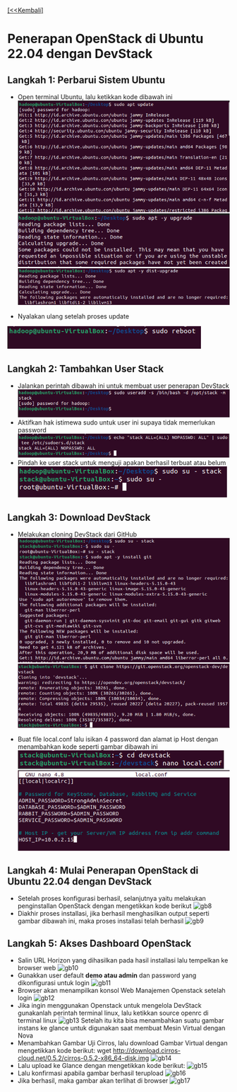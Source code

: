 [ [<<Kembali] ](https://github.com/AnggitaAlbiantara/tekn-cloud-computing/blob/ac8862185f3ee378a4cbf8e0d5d4609b49b0834a/minggu-04/README.md)
# Penerapan OpenStack di Ubuntu 22.04 dengan DevStack
## Langkah 1: Perbarui Sistem Ubuntu
- Open terminal Ubuntu, lalu ketikkan kode dibawah ini
![gb1](https://github.com/AnggitaAlbiantara/tekn-cloud-computing/blob/71cb033ab94603a9a94044a0c178d5512238dad9/minggu-04/1.PNG)
![gb1](https://github.com/AnggitaAlbiantara/tekn-cloud-computing/blob/71cb033ab94603a9a94044a0c178d5512238dad9/minggu-04/2.PNG)
![gb1](https://github.com/AnggitaAlbiantara/tekn-cloud-computing/blob/71cb033ab94603a9a94044a0c178d5512238dad9/minggu-04/3.PNG)

- Nyalakan ulang setelah proses update

![gb2](https://github.com/AnggitaAlbiantara/tekn-cloud-computing/blob/71cb033ab94603a9a94044a0c178d5512238dad9/minggu-04/4.PNG)

## Langkah 2: Tambahkan User Stack
- Jalankan perintah dibawah ini untuk membuat user penerapan DevStack
![gb3](https://github.com/AnggitaAlbiantara/tekn-cloud-computing/blob/71cb033ab94603a9a94044a0c178d5512238dad9/minggu-04/5.PNG)
- Aktifkan hak istimewa sudo untuk user ini supaya tidak memerlukan password
![gb4](https://github.com/AnggitaAlbiantara/tekn-cloud-computing/blob/71cb033ab94603a9a94044a0c178d5512238dad9/minggu-04/6.PNG)
- Pindah ke user stack untuk menguji apakan berhasil terbuat atau belum
![gb5](https://github.com/AnggitaAlbiantara/tekn-cloud-computing/blob/71cb033ab94603a9a94044a0c178d5512238dad9/minggu-04/7.PNG)

## Langkah 3: Download DevStack
- Melakukan cloning DevStack dari GitHub
![gb6](https://github.com/AnggitaAlbiantara/tekn-cloud-computing/blob/71cb033ab94603a9a94044a0c178d5512238dad9/minggu-04/8.PNG)
![gb6](https://github.com/AnggitaAlbiantara/tekn-cloud-computing/blob/71cb033ab94603a9a94044a0c178d5512238dad9/minggu-04/9.PNG)

- Buat file local.conf lalu isikan 4 password dan alamat ip Host dengan menambahkan kode seperti gambar dibawah ini
![gb7](https://github.com/AnggitaAlbiantara/tekn-cloud-computing/blob/71cb033ab94603a9a94044a0c178d5512238dad9/minggu-04/10.PNG)
![gb7](https://github.com/AnggitaAlbiantara/tekn-cloud-computing/blob/71cb033ab94603a9a94044a0c178d5512238dad9/minggu-04/11.PNG)

## Langkah 4: Mulai Penerapan OpenStack di Ubuntu 22.04 dengan DevStack
- Setelah proses konfigurasi berhasil, selanjutnya yaitu melakukan penginstallan OpenStack dengan mengetikkan kode berikut
![gb8]()
- Diakhir proses installasi, jika berhasil menghasilkan output seperti gambar dibawah ini, maka proses installasi telah berhasil
![gb9]()

## Langkah 5: Akses Dashboard OpenStack
- Salin URL Horizon yang dihasilkan pada hasil installasi lalu tempelkan ke browser web
![gb10]()
- Gunakkan user default **demo atau admin** dan password yang dikonfigurasi untuk login
![gb11]()
- Browser akan menampilkan konsol Web Manajemen Openstack setelah login
![gb12]()
- Jika ingin menggunakan Openstack untuk mengelola DevStack gunakanlah perintah terminal linux, lalu ketikkan source openrc di terminal linux
![gb13]()
Setelah itu kita bisa menambahkan suatu gambar instans ke glance untuk digunakan saat membuat Mesin Virtual dengan Nova
- Menambahkan Gambar Uji Cirros, lalu download Gambar Virtual dengan mengetikkan kode berikut: wget http://download.cirros-cloud.net/0.5.2/cirros-0.5.2-x86_64-disk.img
![gb14]()
- Lalu upload ke Glance dengan mengetikkan kode berikut:
![gb15]()
- Lalu konfirmasi apabila gambar berhasil terupload
![gb16]()
- Jika berhasil, maka gambar akan terlihat di browser
![gb17]()
